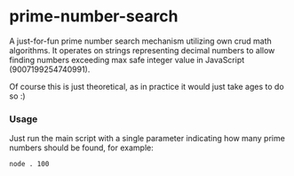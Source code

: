 # prime-number-search

A just-for-fun prime number search mechanism utilizing own crud math algorithms.
It operates on strings representing decimal numbers to allow finding numbers exceeding max safe integer value in JavaScript (9007199254740991).
 
Of course this is just theoretical, as in practice it would just take ages to do so :)

### Usage

Just run the main script with a single parameter indicating how many prime numbers should be found, for example:

```
node . 100
```